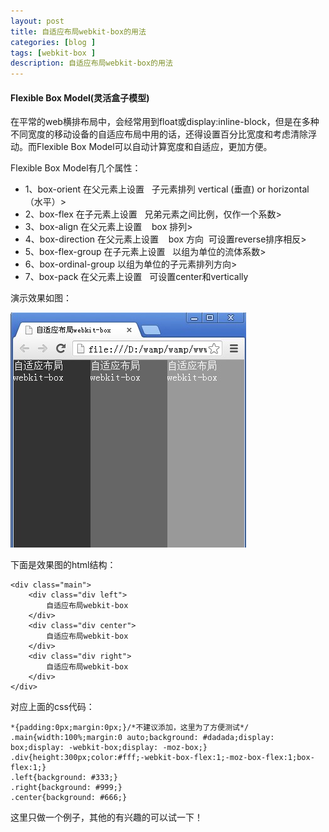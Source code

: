 ```yaml
---
layout: post
title: 自适应布局webkit-box的用法
categories: [blog ]
tags: [webkit-box ]
description: 自适应布局webkit-box的用法
---
```


#### Flexible Box Model(灵活盒子模型)

在平常的web横排布局中，会经常用到float或display:inline-block，但是在多种不同宽度的移动设备的自适应布局中用的话，还得设置百分比宽度和考虑清除浮动。而Flexible Box Model可以自动计算宽度和自适应，更加方便。

Flexible Box Model有几个属性：

* 1、box-orient 在父元素上设置   子元素排列 vertical (垂直) or horizontal（水平）> 
* 2、box-flex 在子元素上设置   兄弟元素之间比例，仅作一个系数> 
* 3、box-align 在父元素上设置    box 排列> 
* 4、box-direction 在父元素上设置    box 方向  可设置reverse排序相反> 
* 5、box-flex-group 在子元素上设置   以组为单位的流体系数> 
* 6、box-ordinal-group 以组为单位的子元素排列方向> 
* 7、box-pack 在父元素上设置   可设置center和vertically


演示效果如图：

![](../img/uploads/2013/01/XB3PFC1S0T_UH8ZIK5T.jpg)


下面是效果图的html结构：

	<div class="main">
	    <div class="div left">
	        自适应布局webkit-box
	    </div>
	    <div class="div center">
	        自适应布局webkit-box
	    </div>
	    <div class="div right">
	        自适应布局webkit-box
	    </div>
	</div>


对应上面的css代码：

	*{padding:0px;margin:0px;}/*不建议添加，这里为了方便测试*/
	.main{width:100%;margin:0 auto;background: #dadada;display: box;display: -webkit-box;display: -moz-box;}
	.div{height:300px;color:#fff;-webkit-box-flex:1;-moz-box-flex:1;box-flex:1;}
	.left{background: #333;}
	.right{background: #999;}
	.center{background: #666;}


这里只做一个例子，其他的有兴趣的可以试一下！